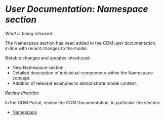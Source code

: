 # *User Documentation: Namespace section*

_What is being released_

The Namespace section has been added to the CDM user documentation, in line with recent changes to the model.

Notable changes and updates introduced:

- New Namespace section.
- Detailed description of individual components within the Namespace concept.
- Addition of relevant examples to demonstrate model content.

_Review direction_

In the CDM Portal, review the CDM Documentation, in particular the section:

- [Namespace](https://docs.rosetta-technology.io/cdm/documentation/source/documentation.html#namespace)
